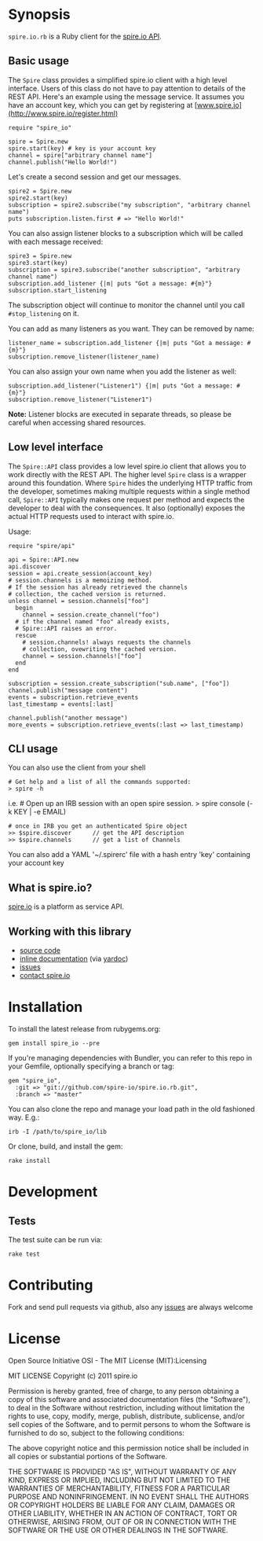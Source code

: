 
# Synopsis

`spire.io.rb` is a Ruby client for the [spire.io API](http://www.spire.io/).

## Basic usage

The `Spire` class provides a simplified spire.io client with a high level interface.  Users of this class do not have to pay attention to details of the REST API.
Here's an example using the message service.  It assumes you have an account key, which you can get by registering at [www.spire.io](http://www.spire.io/register.html)

    require "spire_io"

    spire = Spire.new
    spire.start(key) # key is your account key
    channel = spire["arbitrary channel name"]
    channel.publish("Hello World!")
    
Let's create a second session and get our messages.

    spire2 = Spire.new
    spire2.start(key)
    subscription = spire2.subscribe("my subscription", "arbitrary channel name")
    puts subscription.listen.first # => "Hello World!"
    
You can also assign listener blocks to a subscription which will be called with each message received:

    spire3 = Spire.new
    spire3.start(key)
    subscription = spire3.subscribe("another subscription", "arbitrary channel name")
    subscription.add_listener {|m| puts "Got a message: #{m}"}
    subscription.start_listening
    
The subscription object will continue to monitor the channel until you call `#stop_listening` on it.

You can add as many listeners as you want.  They can be removed by name:

    listener_name = subscription.add_listener {|m| puts "Got a message: #{m}"}
    subscription.remove_listener(listener_name)

You can also assign your own name when you add the listener as well:

    subscription.add_listener("Listener1") {|m| puts "Got a message: #{m}"}
    subscription.remove_listener("Listener1")
    
**Note:** Listener blocks are executed in separate threads, so please be careful when accessing shared resources.

## Low level interface

The `Spire::API` class provides a low level spire.io client that allows you to work directly with the REST API.  The higher level `Spire` class is a wrapper around this foundation.  Where `Spire` hides the underlying HTTP traffic from the developer, sometimes making multiple requests within a single method call, `Spire::API` typically makes one request per method and expects the developer to deal with the consequences.  It also (optionally) exposes the actual HTTP requests used to interact with spire.io.

Usage:

    require "spire/api"

    api = Spire::API.new
    api.discover
    session = api.create_session(account_key)
    # session.channels is a memoizing method.
    # If the session has already retrieved the channels
    # collection, the cached version is returned.
    unless channel = session.channels["foo"]
      begin
        channel = session.create_channel("foo")
      # if the channel named "foo" already exists,
      # Spire::API raises an error.
      rescue
        # session.channels! always requests the channels
        # collection, ovewriting the cached version. 
        channel = session.channels!["foo"]
      end
    end

    subscription = session.create_subscription("sub.name", ["foo"])
    channel.publish("message content")
    events = subscription.retrieve_events
    last_timestamp = events[:last]

    channel.publish("another message")
    more_events = subscription.retrieve_events(:last => last_timestamp)

## CLI usage

You can also use the client from your shell

    # Get help and a list of all the commands supported:
    > spire -h

i.e.
    # Open up an IRB session with an open spire session.
    > spire console (-k KEY | -e EMAIL)

    # once in IRB you get an authenticated Spire object
    >> $spire.discover      // get the API description
    >> $spire.channels      // get a list of Channels

You can also add a YAML '~/.spirerc' file with a hash entry 'key' containing your account key

## What is spire.io?

[spire.io](http://spire.io) is a platform as service API.

## Working with this library

* [source code](https://github.com/spire-io/spire.io.rb)
* [inline documentation](http://spire-io.github.com/spire.io.rb/) (via [yardoc](https://github.com/lsegal/yard))
* [issues](https://github.com/spire-io/spire.io.rb/issues)
* [contact spire.io](http://spire.io/contact.html)

# Installation

To install the latest release from rubygems.org:

    gem install spire_io --pre

If you're managing dependencies with Bundler, you can refer to this repo in your Gemfile, optionally specifying a branch or tag:

    gem "spire_io",
      :git => "git://github.com/spire-io/spire.io.rb.git",
      :branch => "master"

You can also clone the repo and manage your load path in the old fashioned way. E.g.:

    irb -I /path/to/spire_io/lib

Or clone, build, and install the gem:

    rake install

# Development

## Tests

The test suite can be run via:

    rake test

# Contributing

Fork and send pull requests via github, also any [issues](https://github.com/spire-io/spire.io.rb/issues) are always welcome

# License

Open Source Initiative OSI - The MIT License (MIT):Licensing

MIT LICENSE
Copyright (c) 2011 spire.io

Permission is hereby granted, free of charge, to any person obtaining a copy
of this software and associated documentation files (the "Software"), to deal
in the Software without restriction, including without limitation the rights
to use, copy, modify, merge, publish, distribute, sublicense, and/or sell
copies of the Software, and to permit persons to whom the Software is
furnished to do so, subject to the following conditions:

The above copyright notice and this permission notice shall be included in
all copies or substantial portions of the Software.

THE SOFTWARE IS PROVIDED "AS IS", WITHOUT WARRANTY OF ANY KIND, EXPRESS OR
IMPLIED, INCLUDING BUT NOT LIMITED TO THE WARRANTIES OF MERCHANTABILITY,
FITNESS FOR A PARTICULAR PURPOSE AND NONINFRINGEMENT. IN NO EVENT SHALL THE
AUTHORS OR COPYRIGHT HOLDERS BE LIABLE FOR ANY CLAIM, DAMAGES OR OTHER
LIABILITY, WHETHER IN AN ACTION OF CONTRACT, TORT OR OTHERWISE, ARISING FROM,
OUT OF OR IN CONNECTION WITH THE SOFTWARE OR THE USE OR OTHER DEALINGS IN
THE SOFTWARE.
